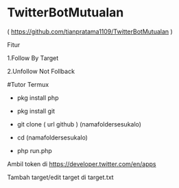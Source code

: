 # TwitterBotMutualan
( https://github.com/tianpratama1109/TwitterBotMutualan )


Fitur

1.Follow By Target

2.Unfollow Not Follback

#Tutor Termux

- pkg install php


- pkg install git


- git clone ( url github ) (namafoldersesukalo)


- cd  (namafoldersesukalo)


- php run.php



Ambil token di https://developer.twitter.com/en/apps

Tambah target/edit target di target.txt
